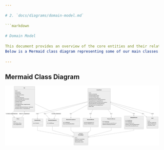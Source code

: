 ```yaml
---

# 2. `docs/diagrams/domain-model.md`

```markdown

# Domain Model

This document provides an overview of the core entities and their relationships.  
Below is a Mermaid class diagram representing some of our main classes: `Car`, `Driver`, `CheckPoint`, and review entities like `DoctorReview`, `MechanicHandover`, etc.

---
```


## Mermaid Class Diagram
![screenshot](../images/domain-models.png)